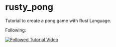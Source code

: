 # rusty_pong
Tutorial to create a pong game with Rust Language.

Following: 

[![Followed Tutorial Video](https://img.youtube.com/vi/TUE_HSgQiG0/0.jpg)](https://www.youtube.com/watch?v=TUE_HSgQiG0)
